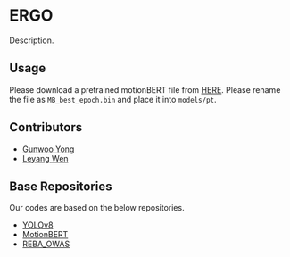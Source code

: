 # ERGO

Description.

## Usage

Please download a pretrained motionBERT file from [HERE](https://onedrive.live.com/?authkey=%21ABOq3JHlmyCLz9k&id=A5438CD242871DF0%21170&cid=A5438CD242871DF0). Please rename the file as `MB_best_epoch.bin` and place it into `models/pt`.

## Contributors

- [Gunwoo Yong](https://github.com/gwyong)
- [Leyang Wen](https://github.com/LeyangWen)

## Base Repositories

Our codes are based on the below repositories.
- [YOLOv8](https://github.com/ultralytics/ultralytics)
- [MotionBERT](https://github.com/Walter0807/MotionBERT)
- [REBA_OWAS](https://github.com/rs9000/ergonomics)